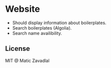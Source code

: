 # Website

- Should display information about boilerplates.
- Search boilerplates (Algolia).
- Search name availibility.

## License

MIT @ Matic Zavadlal
